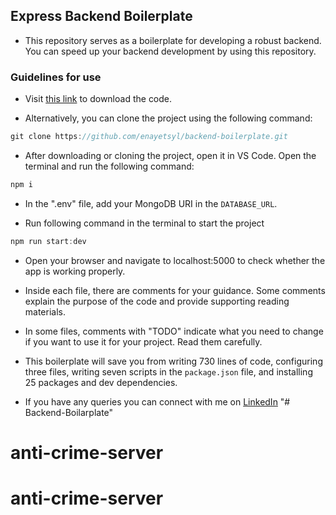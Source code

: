 ## Express Backend Boilerplate

- This repository serves as a boilerplate for developing a robust backend. You can speed up your backend development by using this repository.

### Guidelines for use

- Visit [this link](https://github.com/enayetsyl/backend-boilerplate) to download the code.

- Alternatively, you can clone the project using the following command:

```javascript
git clone https://github.com/enayetsyl/backend-boilerplate.git
```

- After downloading or cloning the project, open it in VS Code. Open the terminal and run the following command:

```javascript
npm i
```

- In the ".env" file, add your MongoDB URI in the `DATABASE_URL`.

- Run following command in the terminal to start the project

```javascript
npm run start:dev
```

- Open your browser and navigate to localhost:5000 to check whether the app is working properly.

- Inside each file, there are comments for your guidance. Some comments explain the purpose of the code and provide supporting reading materials.

- In some files, comments with "TODO" indicate what you need to change if you want to use it for your project. Read them carefully.

- This boilerplate will save you from writing 730 lines of code, configuring three files, writing seven scripts in the `package.json` file, and installing 25 packages and dev dependencies.

- If you have any queries you can connect with me on [LinkedIn](https://www.linkedin.com/in/md-enayetur-rahman/)
  "# Backend-Boilarplate"
# anti-crime-server
# anti-crime-server
